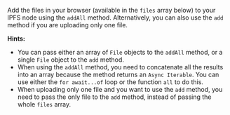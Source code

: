 Add the files in your browser (available in the `files` array below) to your IPFS node using the `addAll` method. Alternatively, you can also use the `add` method if you are uploading only one file.

**Hints:**
- You can pass either an array of `File` objects to the `addAll` method, or a single `File` object to the `add` method.
- When using the `addAll` method, you need to concatenate all the results into an array because the method returns an `Async Iterable`. You can use either the `for await...of` loop or the function `all` to do this.
- When uploading only one file and you want to use the `add` method, you need to pass the only file to the `add` method, instead of passing the whole `files` array.
